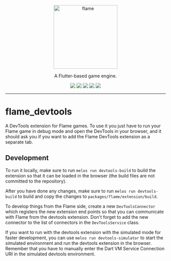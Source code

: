 <!-- markdownlint-disable MD013 -->
<p align="center">
  <a href="https://flame-engine.org">
    <img alt="flame" width="200px" src="https://user-images.githubusercontent.com/6718144/101553774-3bc7b000-39ad-11eb-8a6a-de2daa31bd64.png">
  </a>
</p>

<p align="center">
A Flutter-based game engine.
</p>

<p align="center">
  <a title="Pub" href="https://pub.dev/packages/flame"><img src="https://img.shields.io/pub/v/flame.svg?style=popout"/></a>
  <a title="Test" href="https://github.com/flame-engine/flame/actions?query=workflow%3Acicd+branch%3Amain"><img src="https://github.com/flame-engine/flame/workflows/cicd/badge.svg?branch=main&event=push"/></a>
  <a title="Discord" href="https://discord.gg/pxrBmy4"><img src="https://img.shields.io/discord/509714518008528896.svg"/></a>
  <a title="Melos" href="https://github.com/invertase/melos"><img src="https://img.shields.io/badge/maintained%20with-melos-f700ff.svg"/></a>
  <a title="AI Assist" href="https://app.commanddash.io/agent/flame_engine"><img src="https://img.shields.io/badge/AI-Code%20Assist-EB9FDA.svg"></a>
</p>

---
<!-- markdownlint-enable MD013 -->

# flame_devtools

A DevTools extension for Flame games. To use it you just have to run your
Flame game in debug mode and open the DevTools in your browser, and it should
ask you if you want to add the Flame DevTools extension as a separate tab.


## Development

To run it locally, make sure to run `melos run devtools-build` to build the
extension so that it can be loaded in the browser (the build files are not
committed to the repository).

After you have done any changes, make sure to run `melos run devtools-build` to
build and copy the changes to `packages/flame/extension/build`.

To develop things from the Flame side, create a new `DevToolsConnector` which
registers the new extension end points so that you can communicate with Flame
from the devtools extension. Don't forget to add the new connector to the
list of connectors in the `DevToolsService` class.

If you want to run with the devtools extension with the simulated mode for
faster development, you can use `melos run devtools-simulator` to start the
simulated environment and run the devtools extension in the browser.
Remember that you have to manually enter the Dart VM Service Connection URI
in the simulated devtools environment.
